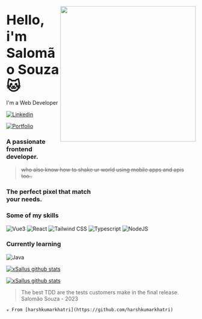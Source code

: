 <img align='right' style='margin-bottom:2rem;' src='https://i.ibb.co/99MsgWM/gojo-satoru-jujutsu-kaisen.gif' width='360' />

<strong style='font-size:36px;margin-bottom:8px;'>Hello, i'm Salomão Souza   🐱</strong>
<p>I'm a Web Developer</p>

[![Linkedin](https://img.shields.io/badge/Salomao%20Souza-blue?style=for-the-badge&logo=linkedin&logoColor=f0f2f5)](https://www.linkedin.com/in/salomao-vasconcelos/)

[![Portfolio](https://img.shields.io/badge/Portfolio-03000d?style=for-the-badge&logo=saloma&logoColor=f0f2f5)](https://salomaovasconcelos.vercel.app)

### A passionate frontend developer.
> ~~who also know how to shake ur world using mobile apps and apis too..~~

### The perfect pixel that match<br/>your needs.

### Some of my skills

![Vue3](https://img.shields.io/badge/vue%20js-35495E?style=for-the-badge&logo=vue.js&logoColor=4FC08D)
![React](https://img.shields.io/badge/react%20js-38B2AC?style=for-the-badge&logo=react&logoColor=white)
![Tailwind CSS](https://img.shields.io/badge/tailwind%20css-38B2AC?style=for-the-badge&logo=tailwind-css&logoColor=white)
![Typescript](https://img.shields.io/badge/typescript-007ACC?style=for-the-badge&logo=typescript&logoColor=white)
![NodeJS](https://img.shields.io/badge/node%20js-43853D?style=for-the-badge&logo=node.js&logoColor=white)

### Currently learning

![Java](https://img.shields.io/badge/java-f0f2f5?style=for-the-badge&logo=java&logoColor=red)

[![xSallus github stats](https://github-readme-stats.vercel.app/api?username=xSallus&theme=aura)](https://github.com/anuraghazra/github-readme-stats)

<span>[![xSallus github stats](https://github-readme-stats.vercel.app/api/top-langs?username=xSallus&theme=aura)](https://github.com/anuraghazra/github-readme-stats)</span>

> The best TDD are the tests customers make in the final release.<br />
> Salomão Souza - 2023

```☣️ From [harshkumarkhatri](https://github.com/harshkumarkhatri)```
